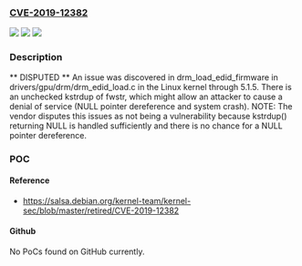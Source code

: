 ### [CVE-2019-12382](https://cve.mitre.org/cgi-bin/cvename.cgi?name=CVE-2019-12382)
![](https://img.shields.io/static/v1?label=Product&message=n%2Fa&color=blue)
![](https://img.shields.io/static/v1?label=Version&message=n%2Fa&color=blue)
![](https://img.shields.io/static/v1?label=Vulnerability&message=n%2Fa&color=brighgreen)

### Description

** DISPUTED ** An issue was discovered in drm_load_edid_firmware in drivers/gpu/drm/drm_edid_load.c in the Linux kernel through 5.1.5. There is an unchecked kstrdup of fwstr, which might allow an attacker to cause a denial of service (NULL pointer dereference and system crash). NOTE: The vendor disputes this issues as not being a vulnerability because kstrdup() returning NULL is handled sufficiently and there is no chance for a NULL pointer dereference.

### POC

#### Reference
- https://salsa.debian.org/kernel-team/kernel-sec/blob/master/retired/CVE-2019-12382

#### Github
No PoCs found on GitHub currently.

